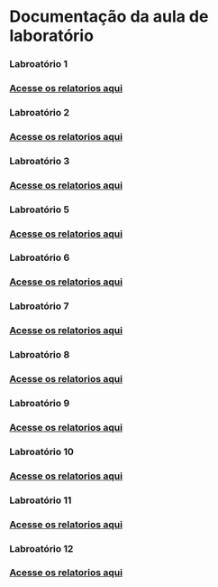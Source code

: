 # Documentação da aula de laboratório

<h3>Labroatório 1<h3>
  <a href="Laboratorio1/Laboratorio1.md">Acesse os relatorios aqui</a>
  
<h3>Labroatório 2<h3>
  <a href="Laboratorio2/Laboratorio2.md">Acesse os relatorios aqui</a>
   
<h3>Labroatório 3<h3>
  <a href="Laboratorio3/Laboratorio3.md">Acesse os relatorios aqui</a>
   
<h3>Labroatório 5<h3>
 <a href="Laboratorio5/Laboratorio5.md">Acesse os relatorios aqui</a>
  
 <h3>Labroatório 6<h3>
 <a href="Laboratorio6/Laboratorio6.md">Acesse os relatorios aqui</a>
  
 <h3>Labroatório 7<h3>
 <a href="Laboratorio7/Laboratorio7.md">Acesse os relatorios aqui</a>

 <h3>Labroatório 8<h3>
 <a href="Laboratorio8/Laboratorio8.md">Acesse os relatorios aqui</a>
   
 <h3>Labroatório 9<h3>
 <a href="Laboratorio9/Laboratorio9.md">Acesse os relatorios aqui</a>
   
 <h3>Labroatório 10<h3>
 <a href="Laboratorio10/Laboratorio10.md">Acesse os relatorios aqui</a>
   
 <h3>Labroatório 11<h3>
 <a href="Laboratorio11/Laboratorio11.md">Acesse os relatorios aqui</a>
   
 <h3>Labroatório 12<h3>
 <a href="Laboratorio12/Laboratorio12.md">Acesse os relatorios aqui</a>
